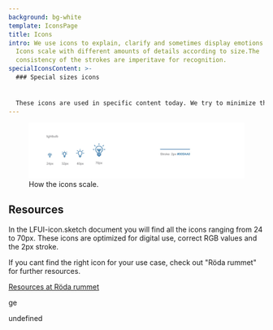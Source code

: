```yaml
---
background: bg-white
template: IconsPage
title: Icons
intro: We use icons to explain, clarify and sometimes display emotions ;). Our
  Icons scale with different amounts of details according to size.The
  consistency of the strokes are imperitave for recognition.
specialIconsContent: >-
  ### Special sizes icons


  These icons are used in specific content today. We try to minimize the use of these special sizes so dont use them in new design.
---
```

<figure class="Image Image__border Image__border--noPadding"><img src="/img/icons.jpg" srcset="/img/icons.jpg 2x" alt=""><figcaption><div class="Image__caption">How the icons scale.</div></figcaption></figure>

## Resources

In the LFUI-icon.sketch document you will find all the icons ranging from 24 to 70px. These icons are optimized for digital use, correct RGB values and the 2px stroke.

If you cant find the right icon for your use case, check out "Röda rummet" for further resources. 

[Resources at Röda rummet](test)

ge

<article class='ButtonBlock'>
undefined
</article>